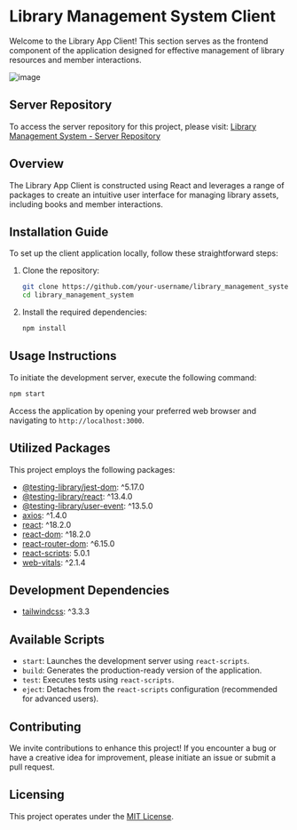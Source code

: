 # Library Management System Client

Welcome to the Library App Client! This section serves as the frontend component of the application designed for effective management of library resources and member interactions.

![image](https://github.com/pushkarraj7/library_management_system/assets/86008182/f6bc6821-3b45-49c1-8939-c05914049c59)



## Server Repository
To access the server repository for this project, please visit: [Library Management System - Server Repository](https://github.com/pushkarraj7/library_management_system_server)

## Overview

The Library App Client is constructed using React and leverages a range of packages to create an intuitive user interface for managing library assets, including books and member interactions.

## Installation Guide

To set up the client application locally, follow these straightforward steps:

1. Clone the repository:

   ```bash
   git clone https://github.com/your-username/library_management_system.git
   cd library_management_system
   ```

2. Install the required dependencies:

   ```bash
   npm install
   ```

## Usage Instructions

To initiate the development server, execute the following command:

```bash
npm start
```

Access the application by opening your preferred web browser and navigating to `http://localhost:3000`.

## Utilized Packages

This project employs the following packages:

- [@testing-library/jest-dom](https://www.npmjs.com/package/@testing-library/jest-dom): ^5.17.0
- [@testing-library/react](https://www.npmjs.com/package/@testing-library/react): ^13.4.0
- [@testing-library/user-event](https://www.npmjs.com/package/@testing-library/user-event): ^13.5.0
- [axios](https://www.npmjs.com/package/axios): ^1.4.0
- [react](https://www.npmjs.com/package/react): ^18.2.0
- [react-dom](https://www.npmjs.com/package/react-dom): ^18.2.0
- [react-router-dom](https://www.npmjs.com/package/react-router-dom): ^6.15.0
- [react-scripts](https://www.npmjs.com/package/react-scripts): 5.0.1
- [web-vitals](https://www.npmjs.com/package/web-vitals): ^2.1.4

## Development Dependencies

- [tailwindcss](https://www.npmjs.com/package/tailwindcss): ^3.3.3

## Available Scripts

- `start`: Launches the development server using `react-scripts`.
- `build`: Generates the production-ready version of the application.
- `test`: Executes tests using `react-scripts`.
- `eject`: Detaches from the `react-scripts` configuration (recommended for advanced users).

## Contributing

We invite contributions to enhance this project! If you encounter a bug or have a creative idea for improvement, please initiate an issue or submit a pull request.

## Licensing

This project operates under the [MIT License](LICENSE).
